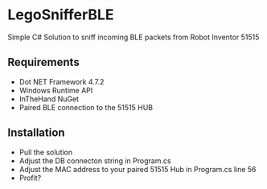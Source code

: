 # LegoSnifferBLE
Simple C# Solution to sniff incoming BLE packets from Robot Inventor 51515

## Requirements
- Dot NET Framework 4.7.2
- Windows Runtime API
- InTheHand NuGet
- Paired BLE connection to the 51515 HUB

## Installation
- Pull the solution
- Adjust the DB connecton string in Program.cs
- Adjust the MAC address to your paired 51515 Hub in Program.cs line 56
- Profit?
